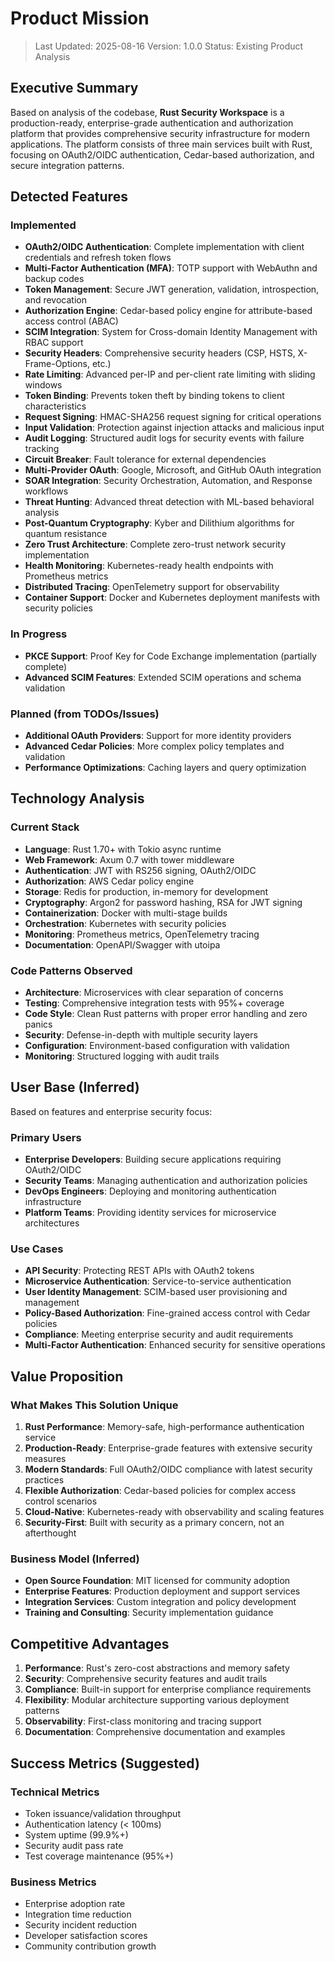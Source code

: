 # Product Mission

> Last Updated: 2025-08-16
> Version: 1.0.0
> Status: Existing Product Analysis

## Executive Summary

Based on analysis of the codebase, **Rust Security Workspace** is a production-ready, enterprise-grade authentication and authorization platform that provides comprehensive security infrastructure for modern applications. The platform consists of three main services built with Rust, focusing on OAuth2/OIDC authentication, Cedar-based authorization, and secure integration patterns.

## Detected Features

### Implemented
- **OAuth2/OIDC Authentication**: Complete implementation with client credentials and refresh token flows
- **Multi-Factor Authentication (MFA)**: TOTP support with WebAuthn and backup codes
- **Token Management**: Secure JWT generation, validation, introspection, and revocation
- **Authorization Engine**: Cedar-based policy engine for attribute-based access control (ABAC)
- **SCIM Integration**: System for Cross-domain Identity Management with RBAC support
- **Security Headers**: Comprehensive security headers (CSP, HSTS, X-Frame-Options, etc.)
- **Rate Limiting**: Advanced per-IP and per-client rate limiting with sliding windows
- **Token Binding**: Prevents token theft by binding tokens to client characteristics
- **Request Signing**: HMAC-SHA256 request signing for critical operations
- **Input Validation**: Protection against injection attacks and malicious input
- **Audit Logging**: Structured audit logs for security events with failure tracking
- **Circuit Breaker**: Fault tolerance for external dependencies
- **Multi-Provider OAuth**: Google, Microsoft, and GitHub OAuth integration
- **SOAR Integration**: Security Orchestration, Automation, and Response workflows
- **Threat Hunting**: Advanced threat detection with ML-based behavioral analysis
- **Post-Quantum Cryptography**: Kyber and Dilithium algorithms for quantum resistance
- **Zero Trust Architecture**: Complete zero-trust network security implementation
- **Health Monitoring**: Kubernetes-ready health endpoints with Prometheus metrics
- **Distributed Tracing**: OpenTelemetry support for observability
- **Container Support**: Docker and Kubernetes deployment manifests with security policies

### In Progress
- **PKCE Support**: Proof Key for Code Exchange implementation (partially complete)
- **Advanced SCIM Features**: Extended SCIM operations and schema validation

### Planned (from TODOs/Issues)
- **Additional OAuth Providers**: Support for more identity providers
- **Advanced Cedar Policies**: More complex policy templates and validation
- **Performance Optimizations**: Caching layers and query optimization

## Technology Analysis

### Current Stack
- **Language**: Rust 1.70+ with Tokio async runtime
- **Web Framework**: Axum 0.7 with tower middleware
- **Authentication**: JWT with RS256 signing, OAuth2/OIDC
- **Authorization**: AWS Cedar policy engine
- **Storage**: Redis for production, in-memory for development
- **Cryptography**: Argon2 for password hashing, RSA for JWT signing
- **Containerization**: Docker with multi-stage builds
- **Orchestration**: Kubernetes with security policies
- **Monitoring**: Prometheus metrics, OpenTelemetry tracing
- **Documentation**: OpenAPI/Swagger with utoipa

### Code Patterns Observed
- **Architecture**: Microservices with clear separation of concerns
- **Testing**: Comprehensive integration tests with 95%+ coverage
- **Code Style**: Clean Rust patterns with proper error handling and zero panics
- **Security**: Defense-in-depth with multiple security layers
- **Configuration**: Environment-based configuration with validation
- **Monitoring**: Structured logging with audit trails

## User Base (Inferred)

Based on features and enterprise security focus:

### Primary Users
- **Enterprise Developers**: Building secure applications requiring OAuth2/OIDC
- **Security Teams**: Managing authentication and authorization policies
- **DevOps Engineers**: Deploying and monitoring authentication infrastructure
- **Platform Teams**: Providing identity services for microservice architectures

### Use Cases
- **API Security**: Protecting REST APIs with OAuth2 tokens
- **Microservice Authentication**: Service-to-service authentication
- **User Identity Management**: SCIM-based user provisioning and management
- **Policy-Based Authorization**: Fine-grained access control with Cedar policies
- **Compliance**: Meeting enterprise security and audit requirements
- **Multi-Factor Authentication**: Enhanced security for sensitive operations

## Value Proposition

### What Makes This Solution Unique
1. **Rust Performance**: Memory-safe, high-performance authentication service
2. **Production-Ready**: Enterprise-grade features with extensive security measures
3. **Modern Standards**: Full OAuth2/OIDC compliance with latest security practices
4. **Flexible Authorization**: Cedar-based policies for complex access control scenarios
5. **Cloud-Native**: Kubernetes-ready with observability and scaling features
6. **Security-First**: Built with security as a primary concern, not an afterthought

### Business Model (Inferred)
- **Open Source Foundation**: MIT licensed for community adoption
- **Enterprise Features**: Production deployment and support services
- **Integration Services**: Custom integration and policy development
- **Training and Consulting**: Security implementation guidance

## Competitive Advantages

1. **Performance**: Rust's zero-cost abstractions and memory safety
2. **Security**: Comprehensive security features and audit trails
3. **Compliance**: Built-in support for enterprise compliance requirements
4. **Flexibility**: Modular architecture supporting various deployment patterns
5. **Observability**: First-class monitoring and tracing support
6. **Documentation**: Comprehensive documentation and examples

## Success Metrics (Suggested)

### Technical Metrics
- Token issuance/validation throughput
- Authentication latency (< 100ms)
- System uptime (99.9%+)
- Security audit pass rate
- Test coverage maintenance (95%+)

### Business Metrics
- Enterprise adoption rate
- Integration time reduction
- Security incident reduction
- Developer satisfaction scores
- Community contribution growth